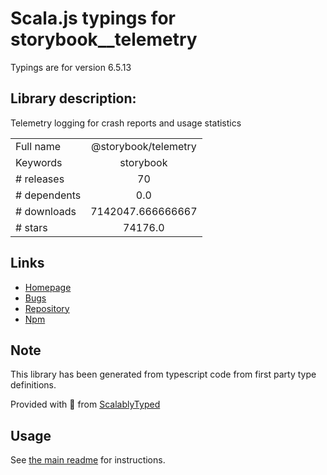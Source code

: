 
# Scala.js typings for storybook__telemetry

Typings are for version 6.5.13

## Library description:
Telemetry logging for crash reports and usage statistics

|                    |                 |
| ------------------ | :-------------: |
| Full name          | @storybook/telemetry |
| Keywords           | storybook |
| # releases         | 70 |
| # dependents       | 0.0 |
| # downloads        | 7142047.666666667 |
| # stars            | 74176.0 |

## Links
- [Homepage](https://github.com/storybookjs/storybook/tree/main/lib/telemetry)
- [Bugs](https://github.com/storybookjs/storybook/issues)
- [Repository](https://github.com/storybookjs/storybook)
- [Npm](https://www.npmjs.com/package/%40storybook%2Ftelemetry)
    


## Note
This library has been generated from typescript code from first party type definitions.

Provided with :purple_heart: from [ScalablyTyped](https://github.com/oyvindberg/ScalablyTyped)

## Usage
See [the main readme](../../readme.md) for instructions.


